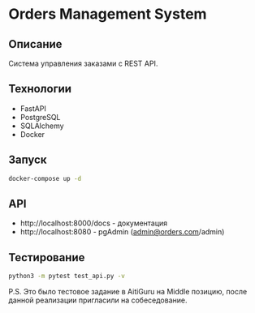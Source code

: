 # Orders Management System

## Описание

Система управления заказами с REST API.

## Технологии

- FastAPI
- PostgreSQL
- SQLAlchemy
- Docker

## Запуск

```bash
docker-compose up -d
```

## API

- http://localhost:8000/docs - документация
- http://localhost:8080 - pgAdmin (admin@orders.com/admin)

## Тестирование

```bash
python3 -m pytest test_api.py -v
```

P.S. Это было тестовое задание в AitiGuru на Middle позицию, после данной реализации пригласили на собеседование.
